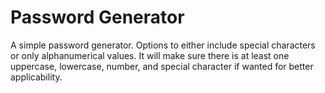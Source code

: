 # Password Generator
A simple password generator. Options to either include special characters or only alphanumerical values. It will make sure there is at least one uppercase, lowercase, number, and special character if wanted for better applicability. 
